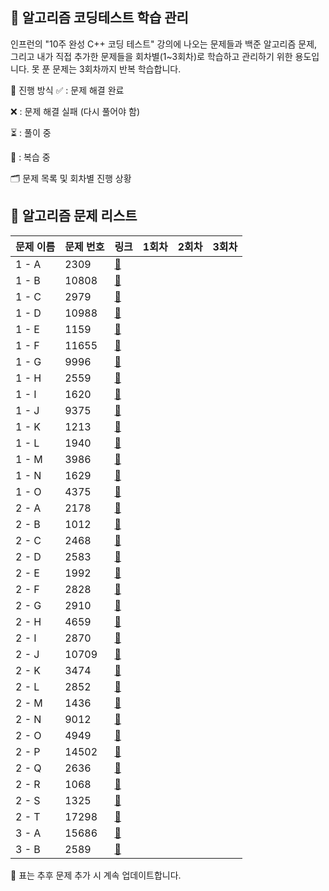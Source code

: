 ## 📘 알고리즘 코딩테스트 학습 관리 
인프런의 "10주 완성 C++ 코딩 테스트" 강의에 나오는 문제들과 백준 알고리즘 문제, 그리고 내가 직접 추가한 문제들을 회차별(1~3회차)로 학습하고 관리하기 위한 용도입니다. 못 푼 문제는 3회차까지 반복 학습합니다.

📅 진행 방식
✅ : 문제 해결 완료

❌ : 문제 해결 실패 (다시 풀어야 함)

⏳ : 풀이 중

🔁 : 복습 중

🗂️ 문제 목록 및 회차별 진행 상황
## 📘 알고리즘 문제 리스트

| 문제 이름 | 문제 번호 | 링크 | 1회차 | 2회차 | 3회차 |
|-----------|------------|-----------------------------|--------|--------|--------|
| 1 - A | 2309 | [🔗](https://www.acmicpc.net/problem/2309) |   |   |   |
| 1 - B | 10808 | [🔗](https://www.acmicpc.net/problem/10808) |   |   |   |
| 1 - C | 2979 | [🔗](https://www.acmicpc.net/problem/2979) |   |   |   |
| 1 - D | 10988 | [🔗](https://www.acmicpc.net/problem/10988) |   |   |   |
| 1 - E | 1159 | [🔗](https://www.acmicpc.net/problem/1159) |   |   |   |
| 1 - F | 11655 | [🔗](https://www.acmicpc.net/problem/11655) |   |   |   |
| 1 - G | 9996 | [🔗](https://www.acmicpc.net/problem/9996) |   |   |   |
| 1 - H | 2559 | [🔗](https://www.acmicpc.net/problem/2559) |   |   |   |
| 1 - I | 1620 | [🔗](https://www.acmicpc.net/problem/1620) |   |   |   |
| 1 - J | 9375 | [🔗](https://www.acmicpc.net/problem/9375) |   |   |   |
| 1 - K | 1213 | [🔗](https://www.acmicpc.net/problem/1213) |   |   |   |
| 1 - L | 1940 | [🔗](https://www.acmicpc.net/problem/1940) |   |   |   |
| 1 - M | 3986 | [🔗](https://www.acmicpc.net/problem/3986) |   |   |   |
| 1 - N | 1629 | [🔗](https://www.acmicpc.net/problem/1629) |   |   |   |
| 1 - O | 4375 | [🔗](https://www.acmicpc.net/problem/4375) |   |   |   |
| 2 - A | 2178 | [🔗](https://www.acmicpc.net/problem/2178) |   |   |   |
| 2 - B | 1012 | [🔗](https://www.acmicpc.net/problem/1012) |   |   |   |
| 2 - C | 2468 | [🔗](https://www.acmicpc.net/problem/2468) |   |   |   |
| 2 - D | 2583 | [🔗](https://www.acmicpc.net/problem/2583) |   |   |   |
| 2 - E | 1992 | [🔗](https://www.acmicpc.net/problem/1992) |   |   |   |
| 2 - F | 2828 | [🔗](https://www.acmicpc.net/problem/2828) |   |   |   |
| 2 - G | 2910 | [🔗](https://www.acmicpc.net/problem/2910) |   |   |   |
| 2 - H | 4659 | [🔗](https://www.acmicpc.net/problem/4659) |   |   |   |
| 2 - I | 2870 | [🔗](https://www.acmicpc.net/problem/2870) |   |   |   |
| 2 - J | 10709 | [🔗](https://www.acmicpc.net/problem/10709) |   |   |   |
| 2 - K | 3474 | [🔗](https://www.acmicpc.net/problem/3474) |   |   |   |
| 2 - L | 2852 | [🔗](https://www.acmicpc.net/problem/2852) |   |   |   |
| 2 - M | 1436 | [🔗](https://www.acmicpc.net/problem/1436) |   |   |   |
| 2 - N | 9012 | [🔗](https://www.acmicpc.net/problem/9012) |   |   |   |
| 2 - O | 4949 | [🔗](https://www.acmicpc.net/problem/4949) |   |   |   |
| 2 - P | 14502 | [🔗](https://www.acmicpc.net/problem/14502) |   |   |   |
| 2 - Q | 2636 | [🔗](https://www.acmicpc.net/problem/2636) |   |   |   |
| 2 - R | 1068 | [🔗](https://www.acmicpc.net/problem/1068) |   |   |   |
| 2 - S | 1325 | [🔗](https://www.acmicpc.net/problem/1325) |   |   |   |
| 2 - T | 17298 | [🔗](https://www.acmicpc.net/problem/17298) |   |   |   |
| 3 - A | 15686 | [🔗](https://www.acmicpc.net/problem/15686) |   |   |   |
| 3 - B | 2589 | [🔗](https://www.acmicpc.net/problem/2589) |   |   |   |


📌 표는 추후 문제 추가 시 계속 업데이트합니다.
